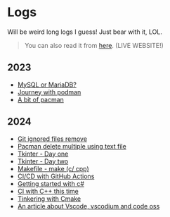 # Logs

Will be weird long logs I guess!
Just bear with it, LOL.

 > You can also read it from [here](http://sharafat.is-a.dev/logs/). (LIVE WEBSITE!)

## 2023

- [MySQL or MariaDB?](./2023/MySQL-or-MariaDB.md)
- [Journey with podman](./2023/Journey-with-podman.md)
- [A bit of pacman](./2023/A-bit-of-pacman.md)

## 2024

- [Git ignored files remove](./2024/Git-ignored-files-remove.md)
- [Pacman delete multiple using text file](./2024/Pacman-delete-multiple-using-text-file.md)
- [Tkinter - Day one](./2024/Tkinter.md)
- [Tkinter - Day two](./2024/Tkinter2.md)
- [Makefile - make (c/ cpp)](./2024/Makefile-1.md)
- [CI/CD with GitHub Actions](./2024/CI-CD-with-GitHub-Actions.md)
- [Getting started with c#](./2024/Getting-started-with-csharp.md)
- [CI with C++ this time](./2024/CI-with-CPP.md)
- [Tinkering with Cmake](./2024/Tinkering-with-Cmake.md)
- [An article about Vscode, vscodium and code oss](./2024/An-article-about-Vscode-vscodium-and-code-oss.md)